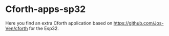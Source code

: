 # Cforth-apps-sp32
Here you find an extra Cforth application based on https://github.com/Jos-Ven/cforth for the Esp32.

